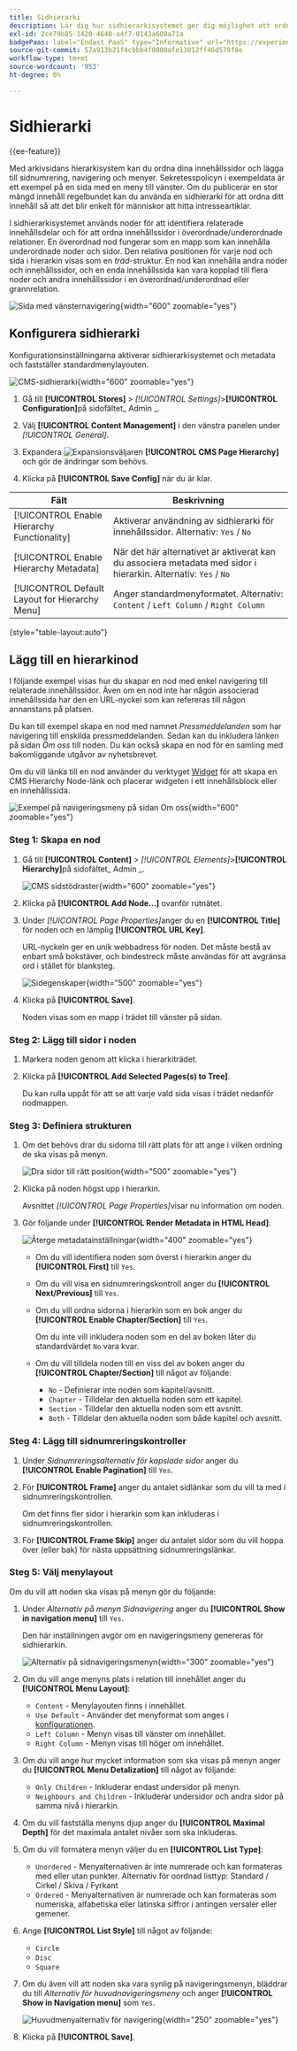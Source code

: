 ```yaml
---
title: Sidhierarki
description: Lär dig hur sidhierarkisystemet ger dig möjlighet att ordna dina innehållssidor och lägga till sidnumrering, navigering och menyer.
exl-id: 2ce79b85-1420-4640-a4f7-0143a608a71a
badgePaas: label="Endast PaaS" type="Informative" url="https://experienceleague.adobe.com/sv/docs/commerce/user-guides/product-solutions" tooltip="Gäller endast Adobe Commerce i molnprojekt (Adobe-hanterad PaaS-infrastruktur) och lokala projekt."
source-git-commit: 57a913b21f4cbbb4f0800afe13012ff46d578f8e
workflow-type: tm+mt
source-wordcount: '953'
ht-degree: 0%

---
```


# Sidhierarki

{{ee-feature}}

Med arkivsidans hierarkisystem kan du ordna dina innehållssidor och lägga till sidnumrering, navigering och menyer. Sekretesspolicyn i exempeldata är ett exempel på en sida med en meny till vänster. Om du publicerar en stor mängd innehåll regelbundet kan du använda en sidhierarki för att ordna ditt innehåll så att det blir enkelt för människor att hitta intresseartiklar.

I sidhierarkisystemet används noder för att identifiera relaterade innehållsdelar och för att ordna innehållssidor i överordnade/underordnade relationer. En överordnad nod fungerar som en mapp som kan innehålla underordnade noder och sidor. Den relativa positionen för varje nod och sida i hierarkin visas som en _träd_-struktur. En nod kan innehålla andra noder och innehållssidor, och en enda innehållssida kan vara kopplad till flera noder och andra innehållssidor i en överordnad/underordnad eller grannrelation.

![Sida med vänsternavigering](./assets/storefront-privacy-policy.png){width="600" zoomable="yes"}

## Konfigurera sidhierarki

Konfigurationsinställningarna aktiverar sidhierarkisystemet och metadata och fastställer standardmenylayouten.

![CMS-sidhierarki](./assets/content-management-cms-page-hierarchy.png){width="600" zoomable="yes"}

1. Gå till **[!UICONTROL Stores]** > _[!UICONTROL Settings]_>**[!UICONTROL Configuration]**&#x200B;på sidofältet_ Admin _.

1. Välj **[!UICONTROL Content Management]** i den vänstra panelen under _[!UICONTROL General]_.

1. Expandera ![Expansionsväljaren](../assets/icon-display-expand.png) **[!UICONTROL CMS Page Hierarchy]** och gör de ändringar som behövs.

1. Klicka på **[!UICONTROL Save Config]** när du är klar.

| Fält | Beskrivning |
|--- |--- |
| [!UICONTROL Enable Hierarchy Functionality] | Aktiverar användning av sidhierarki för innehållssidor. Alternativ: `Yes` / `No` |
| [!UICONTROL Enable Hierarchy Metadata] | När det här alternativet är aktiverat kan du associera metadata med sidor i hierarkin. Alternativ: `Yes` / `No` |
| [!UICONTROL Default Layout for Hierarchy Menu] | Anger standardmenyformatet. Alternativ: `Content` / `Left Column` / `Right Column` |

{style="table-layout:auto"}

## Lägg till en hierarkinod

I följande exempel visas hur du skapar en nod med enkel navigering till relaterade innehållssidor. Även om en nod inte har någon associerad innehållssida har den en URL-nyckel som kan refereras till någon annanstans på platsen.

Du kan till exempel skapa en nod med namnet _Pressmeddelanden_ som har navigering till enskilda pressmeddelanden. Sedan kan du inkludera länken på sidan _Om oss_ till noden. Du kan också skapa en nod för en samling med bakomliggande utgåvor av nyhetsbrevet.

Om du vill länka till en nod använder du verktyget [Widget](widgets.md) för att skapa en CMS Hierarchy Node-länk och placerar widgeten i ett innehållsblock eller en innehållssida.

![Exempel på navigeringsmeny på sidan Om oss](./assets/page-navigation-storefront.png){width="600" zoomable="yes"}

### Steg 1: Skapa en nod

1. Gå till **[!UICONTROL Content]** > _[!UICONTROL Elements]_>**[!UICONTROL Hierarchy]**&#x200B;på sidofältet_ Admin _.

   ![CMS sidstödraster](./assets/page-hierarchy-cms-pages.png){width="600" zoomable="yes"}

1. Klicka på **[!UICONTROL Add Node...]** ovanför rutnätet.

1. Under _[!UICONTROL Page Properties]_&#x200B;anger du en **[!UICONTROL Title]**&#x200B;för noden och en lämplig **[!UICONTROL URL Key]**.

   URL-nyckeln ger en unik webbadress för noden. Det måste bestå av enbart små bokstäver, och bindestreck måste användas för att avgränsa ord i stället för blanksteg.

   ![Sidegenskaper](./assets/page-hierarchy-add-node-page-properties.png){width="500" zoomable="yes"}

1. Klicka på **[!UICONTROL Save]**.

   Noden visas som en mapp i trädet till vänster på sidan.

### Steg 2: Lägg till sidor i noden

1. Markera noden genom att klicka i hierarkiträdet.

1. Klicka på **[!UICONTROL Add Selected Pages(s) to Tree]**.

   Du kan rulla uppåt för att se att varje vald sida visas i trädet nedanför nodmappen.

### Steg 3: Definiera strukturen

1. Om det behövs drar du sidorna till rätt plats för att ange i vilken ordning de ska visas på menyn.

   ![Dra sidor till rätt position](./assets/page-hierarchy-drag-to-position.png){width="500" zoomable="yes"}

1. Klicka på noden högst upp i hierarkin.

   Avsnittet _[!UICONTROL Page Properties]_&#x200B;visar nu information om noden.

1. Gör följande under **[!UICONTROL Render Metadata in HTML Head]**:

   ![Återge metadatainställningar](./assets/page-hierarchy-render-metadata.png){width="400" zoomable="yes"}

   - Om du vill identifiera noden som överst i hierarkin anger du **[!UICONTROL First]** till `Yes`.

   - Om du vill visa en sidnumreringskontroll anger du **[!UICONTROL Next/Previous]** till `Yes`.

   - Om du vill ordna sidorna i hierarkin som en bok anger du **[!UICONTROL Enable Chapter/Section]** till `Yes`.

     Om du inte vill inkludera noden som en del av boken låter du standardvärdet `No` vara kvar.

   - Om du vill tilldela noden till en viss del av boken anger du **[!UICONTROL Chapter/Section]** till något av följande:

      - `No` - Definierar inte noden som kapitel/avsnitt.
      - `Chapter` - Tilldelar den aktuella noden som ett kapitel.
      - `Section` - Tilldelar den aktuella noden som ett avsnitt.
      - `Both` - Tilldelar den aktuella noden som både kapitel och avsnitt.

### Steg 4: Lägg till sidnumreringskontroller

1. Under _Sidnumreringsalternativ för kapslade sidor_ anger du **[!UICONTROL Enable Pagination]** till `Yes`.

1. För **[!UICONTROL Frame]** anger du antalet sidlänkar som du vill ta med i sidnumreringskontrollen.

   Om det finns fler sidor i hierarkin som kan inkluderas i sidnumreringskontrollen.

1. För **[!UICONTROL Frame Skip]** anger du antalet sidor som du vill hoppa över (eller bak) för nästa uppsättning sidnumreringslänkar.

### Steg 5: Välj menylayout

Om du vill att noden ska visas på menyn gör du följande:

1. Under _Alternativ på menyn Sidnavigering_ anger du **[!UICONTROL Show in navigation menu]** till `Yes`.

   Den här inställningen avgör om en navigeringsmeny genereras för sidhierarkin.

   ![Alternativ på sidnavigeringsmenyn](./assets/page-hierarchy-page-navigation-menu-options.png){width="300" zoomable="yes"}

1. Om du vill ange menyns plats i relation till innehållet anger du **[!UICONTROL Menu Layout]**:

   - `Content` - Menylayouten finns i innehållet.
   - `Use Default` - Använder det menyformat som anges i [konfigurationen](../configuration-reference/general/content-management.md).
   - `Left Column` - Menyn visas till vänster om innehållet.
   - `Right Column` - Menyn visas till höger om innehållet.

1. Om du vill ange hur mycket information som ska visas på menyn anger du **[!UICONTROL Menu Detalization]** till något av följande:

   - `Only Children` - Inkluderar endast undersidor på menyn.
   - `Neighbours and Children` - Inkluderar undersidor och andra sidor på samma nivå i hierarkin.

1. Om du vill fastställa menyns djup anger du **[!UICONTROL Maximal Depth]** för det maximala antalet nivåer som ska inkluderas.

1. Om du vill formatera menyn väljer du en **[!UICONTROL List Type]**:

   - `Unordered` - Menyalternativen är inte numrerade och kan formateras med eller utan punkter. Alternativ för oordnad listtyp: Standard / Cirkel / Skiva / Fyrkant
   - `Ordered` - Menyalternativen är numrerade och kan formateras som numeriska, alfabetiska eller latinska siffror i antingen versaler eller gemener.

1. Ange **[!UICONTROL List Style]** till något av följande:

   - `Circle`
   - `Disc`
   - `Square`

1. Om du även vill att noden ska vara synlig på navigeringsmenyn, bläddrar du till _Alternativ för huvudnavigeringsmeny_ och anger **[!UICONTROL Show in Navigation menu]** som `Yes`.

   ![Huvudmenyalternativ för navigering](./assets/page-hierarchy-main-navigation-menu-options.png){width="250" zoomable="yes"}

1. Klicka på **[!UICONTROL Save]**.

